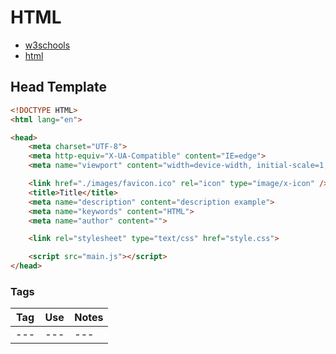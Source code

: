 # HTML

* [w3schools](https://www.w3schools.com/html/html_head.asp)
* [html](https://html.com/tags/)

## Head Template

```HTML
<!DOCTYPE HTML>
<html lang="en">

<head>
	<meta charset="UTF-8">
	<meta http-equiv="X-UA-Compatible" content="IE=edge">
	<meta name="viewport" content="width=device-width, initial-scale=1, shrink-to-fit=no">

	<link href="./images/favicon.ico" rel="icon" type="image/x-icon" />
	<title>Title</title>
	<meta name="description" content="description example">
	<meta name="keywords" content="HTML">
	<meta name="author" content="">

	<link rel="stylesheet" type="text/css" href="style.css">

	<script src="main.js"></script>
</head>
```

### Tags

Tag |   Use |   Notes
--- |   --- |   ---
--- |   --- |   ---